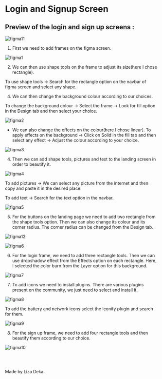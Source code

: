 # Login and Signup Screen

## Preview of the login and sign up screens :

![figma11](https://user-images.githubusercontent.com/56999749/133961011-3ffe38db-f93d-440c-b930-05e1abd664f0.JPG)


1. First we need to add frames on the figma screen.

![figma1](https://user-images.githubusercontent.com/56999749/133961023-e20d6234-94a7-42b9-a356-3ed54e3e12f7.JPG)

2. We can then use shape tools on the frame to adjust its size(here I chose rectangle).

To use shape tools -> Search for the rectangle option on the navbar of figma screen and select any shape.

4. We can then change the background colour according to our choices.

To change the background colour -> Select the frame -> Look for fill option in the Design tab and then select your choice.

![figma2](https://user-images.githubusercontent.com/56999749/133961170-1f9ca4dd-f5cb-4071-ba33-ee0e86093fd9.JPG)

- We can also change the effects on the colour(here I chose linear).
To apply effects on the background -> Click on Solid in the fill tab and then select any effect -> Adjust the colour according to your choice.

![figma3](https://user-images.githubusercontent.com/56999749/133961179-be1da967-009a-448f-80e5-e775d9b6f410.JPG)

4. Then we can add shape tools, pictures and text to the landing screen in order to beautify it.

![figma4](https://user-images.githubusercontent.com/56999749/133961335-a4885d91-c58d-450e-91ab-21cf7c59b1d4.JPG)

To add pictures -> We can select any picture from the internet and then copy and paste it in the desired place.

To add text -> Search for the text option in the navbar.

![figma5](https://user-images.githubusercontent.com/56999749/133961343-e3ea4e1b-93fa-4d53-abf8-952e8482a1ad.JPG)

5. For the buttons on the landing page we need to add two rectangle from the shape tools option. Then we can also change its colour and its corner radius.
The corner radius can be changed from the Design tab.

![figma12](https://user-images.githubusercontent.com/56999749/133962375-699b4152-6a95-43e3-9d49-b362a2810c5e.JPG)


![figma6](https://user-images.githubusercontent.com/56999749/133962116-887d2c94-23fc-4991-8cfb-3f7af41ed6d2.JPG)

6. For the login frame, we need to add three rectangle tools. Then we can use dropshadow effect from the Effects option on each rectangle. Here, I selected the color burn from the Layer option for this background.

![figma7](https://user-images.githubusercontent.com/56999749/133964910-94d4c814-bb4d-4db0-9b81-af5ee503eb3f.JPG)

7. To add icons we need to install plugins. There are various plugins present on the community, we just need to select and install it.

![figma8](https://user-images.githubusercontent.com/56999749/133967276-1281c1bb-5c7b-4487-ad52-3ff4b3329047.JPG)

To add the battery and network icons select the Iconify plugin and search for them.

![figma9](https://user-images.githubusercontent.com/56999749/133967499-c68f61a0-2e2a-4d7a-bed3-8bb23cb01853.JPG)

8. For the sign up frame, we need to add four rectangle tools and then beautify them according to our choice.

![figma10](https://user-images.githubusercontent.com/56999749/133967647-9b419a90-a07e-4e0c-8612-3d480866f252.JPG)

<br>
<br>


Made by Liza Deka.


